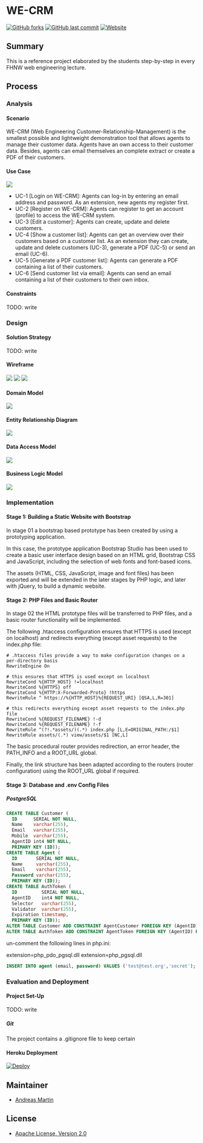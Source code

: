 # WE-CRM

[![GitHub forks](https://img.shields.io/github/forks/badges/shields.svg?style=social&label=Fork)](https://github.com/webengfhnw/WE-CRM)
[![GitHub last commit](https://img.shields.io/github/last-commit/google/skia.svg)](https://github.com/webengfhnw/WE-CRM)
[![Website](https://img.shields.io/website-up-down-green-red/http/shields.io.svg?label=my-website)](https://andreasmartin.ch)

## Summary
This is a reference project elaborated by the students step-by-step in every FHNW web engineering lecture.

## Process

### Analysis

#### Scenario
WE-CRM (Web Engineering Customer-Relationship-Management) is the smallest possible and lightweight demonstration tool that allows agents to manage their customer data. Agents have an own access to their customer data. Besides, agents can email themselves an complete extract or create a PDF of their customers.

#### Use Case

![](modelling/images/WE-CRM-Use-Case.png)

- UC-1 [Login on WE-CRM]: Agents can log-in by entering an email address and password. As an extension, new agents my register first.
- UC-2 [Register on WE-CRM]: Agents can register to get an account (profile) to access the WE-CRM system.
- UC-3 [Edit a customer]: Agents can create, update and delete customers.
- UC-4 [Show a customer list]: Agents can get an overview over their customers based on a customer list. As an extension they can create, update and delete customers (UC-3), generate a PDF (UC-5) or send an email (UC-6).
- UC-5 [Generate a PDF customer list]: Agents can generate a PDF containing a list of their customers.
- UC-6 [Send customer list via email]: Agents can send an email containing a list of their customers to their own inbox.

#### Constraints

TODO: write

### Design

#### Solution Strategy

TODO: write

#### Wireframe

![](modelling/images/WE-CRM-Wireframe%20-%20Log-In.png)
![](modelling/images/WE-CRM-Wireframe%20-%20Customers.png)
![](modelling/images/WE-CRM-Wireframe%20-%20Edit.png)

#### Domain Model

![](modelling/images/WE-CRM-Domain-Model.png)

#### Entity Relationship Diagram

![](modelling/images/WE-CRM-ERD.png)

#### Data Access Model

![](modelling/images/WE-CRM-Data-Access.png)

#### Business Logic Model

![](modelling/images/WE-CRM-Business-Logic.png)

### Implementation

#### Stage 1: Building a Static Website with Bootstrap

In stage 01 a bootstrap based prototype has been created by using a prototyping application. 

In this case, the prototype application Bootstrap Studio has been used to create a basic user interface design based on an HTML grid, Bootstrap CSS and JavaScript, including the selection of web fonts and font-based icons.

The assets (HTML, CSS, JavaScript, image and font files) has been exported and will be extended in the later stages by PHP logic, and later with jQuery, to build a dynamic website.

#### Stage 2: PHP Files and Basic Router

In stage 02 the HTML prototype files will be transferred to PHP files, and a basic router functionality will be implemented.

The following .htaccess configuration ensures that HTTPS is used (except on localhost) and redirects everything (except asset requests) to the index.php file:

```apacheconf
# .htaccess files provide a way to make configuration changes on a per-directory basis
RewriteEngine On

# this ensures that HTTPS is used except on localhost
RewriteCond %{HTTP_HOST} !=localhost
RewriteCond %{HTTPS} off
RewriteCond %{HTTP:X-Forwarded-Proto} !https
RewriteRule ^ https://%{HTTP_HOST}%{REQUEST_URI} [QSA,L,R=301]

# this redirects everything except asset requests to the index.php file
RewriteCond %{REQUEST_FILENAME} !-d
RewriteCond %{REQUEST_FILENAME} !-f
RewriteRule ^(?!.*assets/)(.*) index.php [L,E=ORIGINAL_PATH:/$1]
RewriteRule assets/(.*) view/assets/$1 [NC,L]
```

The basic procedural router provides redirection, an error header, the PATH_INFO and a ROOT_URL global.

Finally, the link structure has been adapted according to the routers (router configuration) using the ROOT_URL global if required.

#### Stage 3: Database and .env Config Files

##### PostgreSQL
```SQL
CREATE TABLE Customer (
  ID      SERIAL NOT NULL, 
  Name    varchar(255), 
  Email   varchar(255), 
  Mobile  varchar(255), 
  AgentID int4 NOT NULL, 
  PRIMARY KEY (ID));
CREATE TABLE Agent (
  ID       SERIAL NOT NULL, 
  Name     varchar(255), 
  Email    varchar(255), 
  Password varchar(255), 
  PRIMARY KEY (ID));
CREATE TABLE AuthToken (
  ID         SERIAL NOT NULL, 
  AgentID    int4 NOT NULL, 
  Selector   varchar(255), 
  Validator  varchar(255), 
  Expiration timestamp, 
  PRIMARY KEY (ID));
ALTER TABLE Customer ADD CONSTRAINT AgentCustomer FOREIGN KEY (AgentID) REFERENCES Agent (ID);
ALTER TABLE AuthToken ADD CONSTRAINT AgentToken FOREIGN KEY (AgentID) REFERENCES Agent (ID);
```

un-comment the following lines in php.ini:

extension=php_pdo_pgsql.dll
extension=php_pgsql.dll

```SQL
INSERT INTO agent (email, password) VALUES ('test@test.org','secret');
```

### Evaluation and Deployment

#### Project Set-Up

TODO: write

##### Git
The project contains a .gitignore file to keep certain 

#### Heroku Deployment

[![Deploy](https://www.herokucdn.com/deploy/button.png)](https://heroku.com/deploy)

## Maintainer

- [Andreas Martin](https://github.com/andreasmartin)

## License

- [Apache License, Version 2.0](LICENSE)
